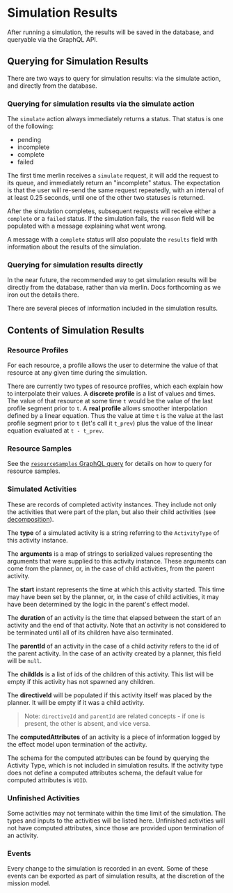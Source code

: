 # Simulation Results

After running a simulation, the results will be saved in the database, and queryable via the GraphQL API.

## Querying for Simulation Results

There are two ways to query for simulation results: via the simulate action, and directly from the database.

### Querying for simulation results via the simulate action

The `simulate` action always immediately returns a status. That status is one of the following:
- pending
- incomplete
- complete
- failed

The first time merlin receives a `simulate` request, it will add the request to its queue, and immediately return an "incomplete" status. The expectation is that the user will re-send the same request repeatedly, with an interval of at least 0.25 seconds, until one of the other two statuses is returned.

After the simulation completes, subsequent requests will receive either a `complete` or a `failed` status. If the simulation fails, the `reason` field will be populated with a message explaining what went wrong.

A message with a `complete` status will also populate the `results` field with information about the results of the simulation.

### Querying for simulation results directly

In the near future, the recommended way to get simulation results will be directly from the database, rather than via merlin. Docs forthcoming as we iron out the details there.

There are several pieces of information included in the simulation results.

## Contents of Simulation Results

### Resource Profiles

For each resource, a profile allows the user to determine the value of that resource at any given time during the simulation.

There are currently two types of resource profiles, which each explain how to interpolate their values. A **discrete profile** is a list of values and times. The value of that resource at some time `t` would be the value of the last profile segment prior to `t`. A **real profile** allows smoother interpolation defined by a linear equation. Thus the value at time `t` is the value at the last profile segment prior to `t` (let's call it `t_prev`) plus the value of the linear equation evaluated at `t - t_prev`.

### Resource Samples

See the [`resourceSamples` GraphQL query](../aerie-api/aerie-graphql-api.md#query-for-all-resource-samples-in-simulated-plan) for details on how to query for resource samples.

### Simulated Activities

These are records of completed activity instances. They include not only the activities that were part of the plan, but also their child activities (see [decomposition](../mission-modeling/activities.md#a-note-about-decomposition)).

The **type** of a simulated activity is a string referring to the `ActivityType` of this activity instance.

The **arguments** is a map of strings to serialized values representing the arguments that were supplied to this activity instance. These arguments can come from the planner, or, in the case of child activities, from the parent activity.

The **start** instant represents the time at which this activity started. This time may have been set by the planner, or, in the case of child activities, it may have been determined by the logic in the parent's effect model.

The **duration** of an activity is the time that elapsed between the start of an activity and the end of that activity. Note that an activity is not considered to be terminated until all of its children have also terminated.

The **parentId** of an activity in the case of a child activity refers to the id of the parent activity. In the case of an activity created by a planner, this field will be `null`.

The **childIds** is a list of ids of the children of this activity. This list will be empty if this activity has not spawned any children.

The **directiveId** will be populated if this activity itself was placed by the planner. It will be empty if it was a child activity.

> Note: `directiveId` and `parentId` are related concepts - if one is present, the other is absent, and vice versa.

The **computedAttributes** of an activity is a piece of information logged by the effect model upon termination of the activity.

The schema for the computed attributes can be found by querying the Activity Type, which is not included in simulation results. If the activity type does not define a computed attributes schema, the default value for computed attributes is `VOID`. 

### Unfinished Activities

Some activities may not terminate within the time limit of the simulation. The types and inputs to the activities will be listed here. Unfinished activities will not have computed attributes, since those are provided upon termination of an activity.

### Events

Every change to the simulation is recorded in an event. Some of these events can be exported as part of simulation results, at the discretion of the mission model.
